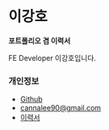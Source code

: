 # 이강호

**포트폴리오 겸 이력서**

FE Developer 이강호입니다.

### 개인정보

- [Github](https://github.com/cannalee90)
- cannalee90@gmail.com
- [이력서](https://github.com/cannalee90/Portfolio-Resume/blob/master/Resume_kr.md)
